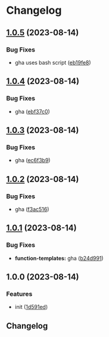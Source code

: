 # Changelog

## [1.0.5](https://github.com/switchboard-xyz/function-templates/compare/v1.0.4...v1.0.5) (2023-08-14)


### Bug Fixes

* gha uses bash script ([eb19fe8](https://github.com/switchboard-xyz/function-templates/commit/eb19fe87ff6a0217ee5e8e8d9d8b380266899b9f))

## [1.0.4](https://github.com/switchboard-xyz/function-templates/compare/v1.0.3...v1.0.4) (2023-08-14)


### Bug Fixes

* gha ([ebf37c0](https://github.com/switchboard-xyz/function-templates/commit/ebf37c0fed7952742f8b12d920102b0165996a99))

## [1.0.3](https://github.com/switchboard-xyz/function-templates/compare/v1.0.2...v1.0.3) (2023-08-14)


### Bug Fixes

* gha ([ec6f3b9](https://github.com/switchboard-xyz/function-templates/commit/ec6f3b9973d9f42696ee4565be722f211a4ee0a8))

## [1.0.2](https://github.com/switchboard-xyz/function-templates/compare/v1.0.1...v1.0.2) (2023-08-14)


### Bug Fixes

* gha ([f3ac516](https://github.com/switchboard-xyz/function-templates/commit/f3ac516fd39ea1186845f9ee63b5b50deabca56b))

## [1.0.1](https://github.com/switchboard-xyz/function-templates/compare/v1.0.0...v1.0.1) (2023-08-14)


### Bug Fixes

* **function-templates:** gha ([b24d991](https://github.com/switchboard-xyz/function-templates/commit/b24d9919659a3d7a4c3326abb6dbc7172ec9ebc6))

## 1.0.0 (2023-08-14)


### Features

* init ([1d591ed](https://github.com/switchboard-xyz/function-templates/commit/1d591edb66851dfad6e5231ddb96a8d0498d0683))

## Changelog

